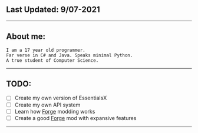## Last Updated: 9/07-2021
<hr>

## About me:
```
I am a 17 year old programmer. 
Far verse in C# and Java. Speaks minimal Python. 
A true student of Computer Science.
```
<hr>

## TODO:
- [ ] Create my own version of EssentialsX
- [ ] Create my own API system
- [ ] Learn how [Forge](https://files.minecraftforge.net/net/minecraftforge/forge/) modding works
- [ ] Create a good [Forge](https://files.minecraftforge.net/net/minecraftforge/forge/) mod with expansive features

<hr>

<!---
iffyspeak-chroma/iffyspeak-chroma is a ✨ special ✨ repository because its `README.md` (this file) appears on your GitHub profile.
You can click the Preview link to take a look at your changes.
--->
